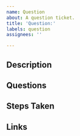 ```yaml
---
name: Question
about: A question ticket.
title: 'Question:'
labels: question
assignees: ''

---
```


## Description

<!--
A clear and concise description of what the question is.

--- Example ---
## Description

I don't understand how X works, could you please explain the logic Y?
 -->

## Questions

<!--
A list of questions. The ticket will be considered done when answers to these
questions is provided.

--- Example ---

## Questions

1. How to X?
2. Why is Y?
3. When does Z?

-->

## Steps Taken

<!--
What steps have you taken to better understand the subject

--- Example ---

## Steps Taken

1. Tried X
2. Attempted Y
3. Read Z
4. Found X

-->

## Links

<!--
Add other linked tasks here.
-->
